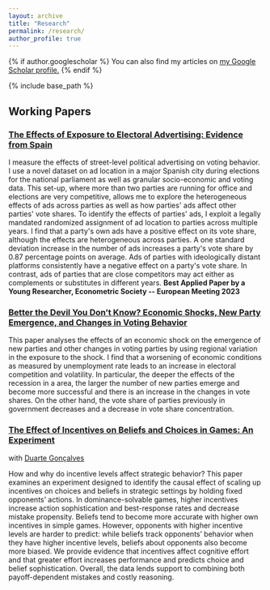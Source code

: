 ```yaml
---
layout: archive
title: "Research"
permalink: /research/
author_profile: true
---
```


{% if author.googlescholar %}
  You can also find my articles on <u><a href="{{author.googlescholar}}">my Google Scholar profile</a>.</u>
{% endif %}

{% include base_path %}
## Working Papers

### [The Effects of Exposure to Electoral Advertising: Evidence from Spain](http://testcas.github.io/files/EstebanCasanelles_PolAdv.pdf)

I measure the effects of street-level political advertising on voting behavior. I use a novel dataset on ad location in a major Spanish city during elections for the national parliament as well as granular socio-economic and voting data. This set-up, where more than two parties are running for office and elections are very competitive, allows me to explore the heterogeneous effects of ads across parties as well as how parties' ads affect other parties' vote shares.
To identify the effects of parties' ads, I exploit a legally mandated randomized assignment of ad location to parties across multiple years. I find that a party's own ads have a positive effect on its vote share, although the effects are heterogeneous across parties. A one standard deviation increase in the number of ads increases a party's vote share by 0.87 percentage points on average. Ads of parties with ideologically distant platforms consistently have a negative effect on a party's vote share. In contrast, ads of parties that are close competitors may act either as complements or substitutes in different years.
**Best Applied Paper by a Young Researcher, Econometric Society -- European Meeting 2023**


### [Better the Devil You Don’t Know? Economic Shocks, New Party Emergence, and Changes in Voting Behavior](EstebanCasanelles_NewPartiesShocks.pdf)

This paper analyses the effects of an economic shock on the emergence of new parties and other changes in voting parties by using regional variation in the exposure to the shock. I find that a worsening of economic conditions as measured by unemployment rate leads to an increase in electoral competition and volatility. In particular, the deeper the effects of the recession in a area, the larger the number of new parties emerge and become more successful and there is an increase in the changes in vote shares. On the other hand, the vote share of parties previously in government decreases and a decrease in vote share concentration.


### [The Effect of Incentives on Beliefs and Choices in Games: An Experiment](EstebanCasanellesGoncalves_EIBCG.pdf)
with [Duarte Gonçalves](https://duartegoncalves.com/)

How and why do incentive levels affect strategic behavior? This paper examines an experiment designed to identify the causal effect of scaling up incentives on choices and beliefs in strategic settings by holding fixed opponents’ actions. In dominance-solvable games, higher incentives increase action sophistication and
best-response rates and decrease mistake propensity. Beliefs tend to become more accurate with higher own incentives in simple games. However, opponents with higher incentive levels are harder to predict: while beliefs track opponents’ behavior when they have higher incentive levels, beliefs about opponents also become
more biased. We provide evidence that incentives affect cognitive effort and that greater effort increases performance and predicts choice and belief sophistication. Overall, the data lends support to combining both payoff-dependent mistakes and costly reasoning.
